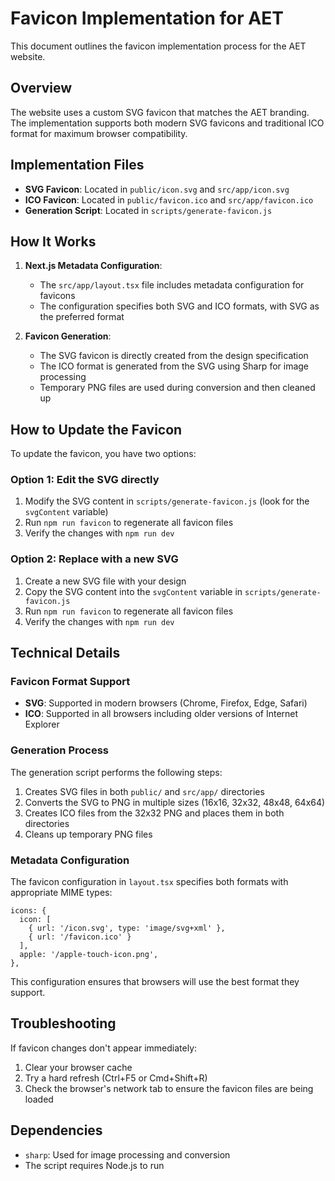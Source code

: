 # Favicon Implementation for AET

This document outlines the favicon implementation process for the AET website.

## Overview

The website uses a custom SVG favicon that matches the AET branding. The implementation supports both modern SVG favicons and traditional ICO format for maximum browser compatibility.

## Implementation Files

- **SVG Favicon**: Located in `public/icon.svg` and `src/app/icon.svg`
- **ICO Favicon**: Located in `public/favicon.ico` and `src/app/favicon.ico`
- **Generation Script**: Located in `scripts/generate-favicon.js`

## How It Works

1. **Next.js Metadata Configuration**:
   - The `src/app/layout.tsx` file includes metadata configuration for favicons
   - The configuration specifies both SVG and ICO formats, with SVG as the preferred format

2. **Favicon Generation**:
   - The SVG favicon is directly created from the design specification
   - The ICO format is generated from the SVG using Sharp for image processing
   - Temporary PNG files are used during conversion and then cleaned up

## How to Update the Favicon

To update the favicon, you have two options:

### Option 1: Edit the SVG directly

1. Modify the SVG content in `scripts/generate-favicon.js` (look for the `svgContent` variable)
2. Run `npm run favicon` to regenerate all favicon files
3. Verify the changes with `npm run dev`

### Option 2: Replace with a new SVG

1. Create a new SVG file with your design
2. Copy the SVG content into the `svgContent` variable in `scripts/generate-favicon.js`
3. Run `npm run favicon` to regenerate all favicon files
4. Verify the changes with `npm run dev`

## Technical Details

### Favicon Format Support

- **SVG**: Supported in modern browsers (Chrome, Firefox, Edge, Safari)
- **ICO**: Supported in all browsers including older versions of Internet Explorer

### Generation Process

The generation script performs the following steps:

1. Creates SVG files in both `public/` and `src/app/` directories
2. Converts the SVG to PNG in multiple sizes (16x16, 32x32, 48x48, 64x64)
3. Creates ICO files from the 32x32 PNG and places them in both directories
4. Cleans up temporary PNG files

### Metadata Configuration

The favicon configuration in `layout.tsx` specifies both formats with appropriate MIME types:

```tsx
icons: {
  icon: [
    { url: '/icon.svg', type: 'image/svg+xml' },
    { url: '/favicon.ico' }
  ],
  apple: '/apple-touch-icon.png',
},
```

This configuration ensures that browsers will use the best format they support.

## Troubleshooting

If favicon changes don't appear immediately:

1. Clear your browser cache
2. Try a hard refresh (Ctrl+F5 or Cmd+Shift+R)
3. Check the browser's network tab to ensure the favicon files are being loaded

## Dependencies

- `sharp`: Used for image processing and conversion
- The script requires Node.js to run

